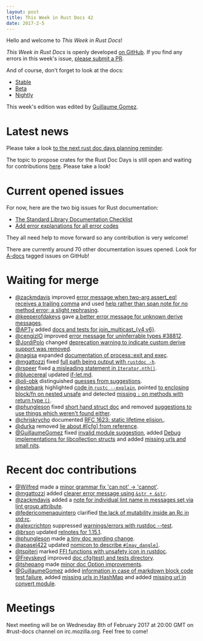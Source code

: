 ```yaml
---
layout: post
title: This Week in Rust Docs 42
date: 2017-2-5
---
```


Hello and welcome to *This Week in Rust Docs*!

*This Week in Rust Docs* is openly developed [on GitHub](https://github.com/GuillaumeGomez/this-week-in-rust-docs).
If you find any errors in this week's issue, [please submit a PR](https://github.com/GuillaumeGomez/this-week-in-rust-docs/pulls).

And of course, don't forget to look at the docs:

* [Stable](https://doc.rust-lang.org/)
* [Beta](http://doc.rust-lang.org/beta/)
* [Nightly](http://doc.rust-lang.org/nightly/)

This week's edition was edited by [Guillaume Gomez](https://github.com/GuillaumeGomez).

# Latest news

Please take a look [to the next rust doc days planning reminder](https://users.rust-lang.org/t/reminder-planning-the-next-rust-doc-days/6901).

The topic to propose crates for the Rust Doc Days is still open and waiting for contributions [here](https://users.rust-lang.org/t/call-for-proposals-for-next-rust-doc-days-crates/6685). Please take a look!

# Current opened issues

For now, here are the two big issues for Rust documentation:

* [The Standard Library Documentation Checklist](https://github.com/rust-lang/rust/issues/29329)
* [Add error explanations for all error codes](https://github.com/rust-lang/rust/issues/32777)

They all need help to move forward so any contribution is very welcome!

There are currently around 70 other documentation issues opened. Look for [A-docs](https://github.com/rust-lang/rust/issues?q=is%3Aopen+is%3Aissue+label%3AA-docs) tagged issues on GitHub!

# Waiting for merge

* [@zackmdavis](https://github.com/zackmdavis) improved [error message when two-arg assert_eq! receives a trailing comma](https://github.com/rust-lang/rust/pull/39554) and used [help rather than span note for no method error; a slight rephrasing](https://github.com/rust-lang/rust/pull/39441).
* [@keeperofdakeys](https://github.com/keeperofdakeys) gave [a better error message for unknown derive messages](https://github.com/rust-lang/rust/pull/39444).
* [@APTy](https://github.com/APTy) added [docs and tests for join_multicast_{v4,v6}](https://github.com/rust-lang/rust/pull/39007).
* [@cengizIO](https://github.com/cengizIO) improved [error message for uninferrable types #38812](https://github.com/rust-lang/rust/pull/39361).
* [@JordiPolo](https://github.com/JordiPolo) changed [deprecation warning to indicate custom derive support was removed](https://github.com/rust-lang/rust/pull/39545).
* [@nagisa](https://github.com/nagisa) expanded [documentation of process::exit and exec](https://github.com/rust-lang/rust/pull/38518).
* [@mgattozzi](https://github.com/mgattozzi) fixed [full path being output with `rustdoc -h`](https://github.com/rust-lang/rust/pull/39312).
* [@rspeer](https://github.com/rspeer) fixed [a misleading statement in `Iterator.nth()`](https://github.com/rust-lang/rust/pull/39174).
* [@bluecereal](https://github.com/bluecereal) updated [if-let.md](https://github.com/rust-lang/rust/pull/38436).
* [@oli-obk](https://github.com/oli-obk) distinguished [guesses from suggestions](https://github.com/rust-lang/rust/pull/39458).
* [@estebank](https://github.com/estebank) highlighted [code in `rustc --explain`](https://github.com/rust-lang/rust/pull/39300), pointed [to enclosing block/fn on nested unsafe](https://github.com/rust-lang/rust/pull/39202) and detected [missing `;` on methods with return type `()`](https://github.com/rust-lang/rust/pull/39231).
* [@phungleson](https://github.com/phungleson) fixed [short hand struct doc](https://github.com/rust-lang/rust/pull/39459) and removed [suggestions to use things which weren't found either](https://github.com/rust-lang/rust/pull/39443).
* [@chriskrycho](https://github.com/chriskrycho) documented [RFC 1623: static lifetime elision.](https://github.com/rust-lang/rust/pull/37928).
* [@durka](https://github.com/durka) removed [lie about #[cfg] from reference](https://github.com/rust-lang/rust/pull/39374).
* [@GuillaumeGomez](https://github.com/GuillaumeGomez) fixed [invalid module suggestion](https://github.com/rust-lang/rust/pull/38255), added [Debug implementations for libcollection structs](https://github.com/rust-lang/rust/pull/39002) and added [missing urls and small nits](https://github.com/rust-lang/rust/pull/39513).

# Recent doc contributions

* [@Wilfred](https://github.com/Wilfred) made a [minor grammar fix 'can not' -> 'cannot'](https://github.com/rust-lang/rust/pull/39389).
* [@mgattozzi](https://github.com/mgattozzi) added [clearer error message using `&str + &str`](https://github.com/rust-lang/rust/pull/39116).
* [@zackmdavis](https://github.com/zackmdavis) added a [note for individual lint name in messages set via lint group attribute](https://github.com/rust-lang/rust/pull/38103).
* [@federicomenaquintero](https://github.com/federicomenaquintero) clarified [the lack of mutability inside an Rc in std:rc](https://github.com/rust-lang/rust/pull/39299).
* [@alexcrichton](https://github.com/alexcrichton) suppressed [warnings/errors with rustdoc --test](https://github.com/rust-lang/rust/pull/39354).
* [@brson](https://github.com/brson) updated [relnotes for 1.15.1](https://github.com/rust-lang/rust/pull/39517).
* [@phungleson](https://github.com/phungleson) made [a tiny doc wording change](https://github.com/rust-lang/rust/pull/39486).
* [@apasel422](https://github.com/apasel422) updated [nomicon to describe `#[may_dangle]`](https://github.com/rust-lang/rust/pull/39196).
* [@tspiteri](https://github.com/tspiteri) marked [FFI functions with unsafety icon in rustdoc](https://github.com/rust-lang/rust/pull/39416).
* [@Freyskeyd](https://github.com/Freyskeyd) improved [doc cfg(test) and tests directory](https://github.com/rust-lang/rust/pull/38823).
* [@tshepang](https://github.com/tshepang) made [minor doc Option improvements](https://github.com/rust-lang/rust/pull/39405).
* [@GuillaumeGomez](https://github.com/GuillaumeGomez) added [information in case of markdown block code test failure](https://github.com/rust-lang/rust/pull/36320), added [missing urls in HashMap](https://github.com/rust-lang/rust/pull/39506) and added [missing url in convert module](https://github.com/rust-lang/rust/pull/39407).

# Meetings

Next meeting will be on Wednesday 8th of February 2017 at 20:00 GMT on #rust-docs channel on irc.mozilla.org. Feel free to come!
